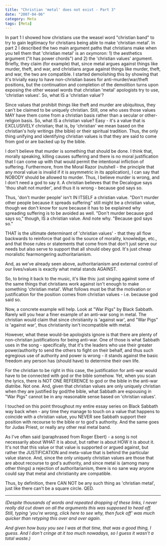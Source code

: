 ```yaml
---
title: "Christian 'metal' does not exist - Part 3"
date: "2007-04-06"
category: Meta
tags: [Meta]
---
```


In part 1 I showed how christians use the weasel word "christian band" to try to gain legitimacy for christians being able to make 'christian metal'. In part 2 I described the two main argument paths that christians make when you tell them that 'christian metal' is an oxymoron: 1) the aesthetics argument ("it has power chords") and 2) the 'christian values' argument. Briefly, they claim (for example) that, since metal argues against things like murder, theft, and war, and christians argue against things like murder, theft, and war, the two are compatible. I started demolishing this by showing that it's trivially easy to have non-christian bases for anti-murder/war/theft positions, but the continuation and completion of the demolition turns upon exposing the other weasel words that christian 'metal' apologists try to use, 'christian values'. So, what IS a 'christian value'?

Since values that prohibit things like theft and murder are ubiquitous, they can't be claimed to be uniquely christian. Still, one who uses those values MAY have them come from a christian basis rather than a secular or other-religion basis. So, what IS a christian value? Easy - it's a value that is EXCLUSIVELY christian; that is, by 'christian' we mean based on the christian's holy writings (the bible) or their spiritual tradition. Thus, the only thing unifying and identifying christian values is that they are said to come from god or are backed up by the bible.

I don't believe that murder is something that should be done. I think that, morally speaking, killing causes suffering and there is no moral justification that I can come up with that would permit the intentional infliction of suffering. Furthermore, from the Moral Razor (nutshell - the principle that any moral value is invalid if it is asymmetric in its application), I can say that NOBODY should be allowed to murder. Thus, I believe murder is wrong, and I don't need a god to say it. A christian believes that the Decalogue says 'thou shalt not murder', and thus it is wrong - because god says so.

Thus, 'don't murder people' isn't IN ITSELF a christian value. "Don't murder other people because it spreads suffering" still might be a christian value, though we don't know for sure because it has to be explained why spreading suffering is to be avoided as well. "Don't murder because god says so," though, IS a christian value. And note why. "Because god says so."

THAT is the ultimate determinant of 'christian values' - that they all flow backwards to reinforce that god is the source of morality, knowledge, etc., and that those rules or statements that come from that don't just serve our needs but also serve to support that all should obey god. It's just cheap moralistic fearmongering authoritarianism.

And, as we've already seen above, authoritarianism and external control of our lives/values is exactly what metal stands AGAINST.

So, to bring it back to the music, it's like this: just singing against some of the same things that christians work against isn't enough to make something 'christian metal'. What follows must be that the motivation or justification for the position comes from christian values - i.e. because god said so.

Now, a concrete example will help. Look at "War Pigs" by Black Sabbath. Rarely will you hear a finer example of an anti-war song in metal. The christian would claim that since christianity is 'against war', and "War Pigs" is 'against war', thus christianity isn't incompatible with metal.

However, what these would-be apologists ignore is that there are plenty of non-christian justifications for being anti-war. One of those is what Sabbath uses in the song - specifically, that it's the leaders who use their greater power/authority to send the others to fight on their behalf, and thus such egregious use of authority and power is wrong - it stands against the basic freedom any person has (should have) to determine their own life.

For the christian to be right in this case, the justification for anti-war would have to be connected with god or the bible somehow. Yet, when you scan the lyrics, there is NOT ONE REFERENCE to god or the bible in the anti-war diatribe. Not one. And, given that christian values are only uniquely christian when they are justified by god/the bible, what Sabbath are espousing in "War Pigs" cannot be in any reasonable sense based on 'christian values'.

I touched on this point throughout my entire essay series on Black Sabbath way back when - any time they manage to touch on a value that happens to coincide with a christian value, you NEVER see Sabbath support their position with recourse to the bible or to god's authority. And the same goes for Judas Priest, or really any other real metal band.

As I've often said (paraphrased from Roger Ebert) - a song is not necessarily about WHAT it is about, but rather is about HOW it is about it. It's not that this value or that value is supported or argued against, but rather the JUSTIFICATION and meta-value that is behind the particular value stance. And, since the only uniquely christian values are those that are about recourse to god's authority, and since metal is (among many other things) a rejection of authoritarianism, there is no sane way anyone could say that metal and christianity are compatible.

Thus, by definition, there CAN NOT be any such thing as 'christian metal', just like there can't be a square circle. QED.

***

*(Despite thousands of words and repeated dropping of these links, I never really did cut down on all the arguments this was supposed to head off. Still, typing 'you're wrong, click here to see why, then fuck off' was much quicker than retyping this over and over again.*

*And given how busy you see I was at that time, that was a good thing, I guess. And I don't cringe at it too much nowadays, so I guess it wasn't a total waste.)*
